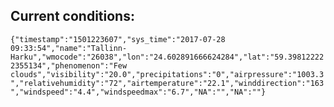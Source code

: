## Current conditions: 
 ``` {"timestamp":"1501223607","sys_time":"2017-07-28 09:33:54","name":"Tallinn-Harku","wmocode":"26038","lon":"24.602891666624284","lat":"59.398122222355134","phenomenon":"Few clouds","visibility":"20.0","precipitations":"0","airpressure":"1003.3","relativehumidity":"72","airtemperature":"22.1","winddirection":"163","windspeed":"4.4","windspeedmax":"6.7","NA":"","NA":""} ```
